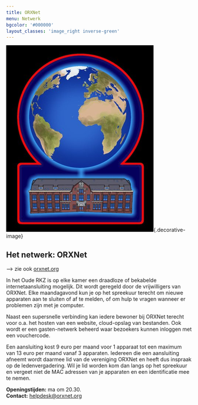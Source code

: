 ```yaml
---
title: ORXNet
menu: Netwerk
bgcolor: '#000000'
layout_classes: 'image_right inverse-green'
---
```


![](icon_netwerk_smaller.jpg){.decorative-image}

Het netwerk: ORXNet
-------------------

--> zie ook [orxnet.org](https://orxnet.org)

In het Oude RKZ is op elke kamer een draadloze of bekabelde internetaansluiting mogelijk. Dit wordt geregeld door de vrijwilligers van ORXNet. Elke maandagavond kun je op het spreekuur terecht om nieuwe apparaten aan te sluiten of af te melden, of om hulp te vragen wanneer er problemen zijn met je computer.

Naast een supersnelle verbinding kan iedere bewoner bij ORXNet terecht voor o.a. het hosten van een website, cloud-opslag van bestanden. Ook wordt er een gasten-netwerk beheerd waar bezoekers kunnen inloggen met een vouchercode.

Een aansluiting kost 9 euro per maand voor 1 apparaat tot een maximum van 13 euro per maand vanaf 3 apparaten. Iedereen die een aansluiting afneemt wordt daarmee lid van de vereniging ORXNet en heeft dus inspraak op de ledenvergadering. Wil je lid worden kom dan langs op het spreekuur en vergeet niet de MAC adressen van je apparaten en een identificatie mee te nemen.

**Openingstijden:** ma om 20.30.<br/>
**Contact:** helpdesk@orxnet.org

